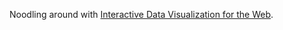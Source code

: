 Noodling around with [Interactive Data Visualization for the
Web](http://chimera.labs.oreilly.com/books/1230000000345).
